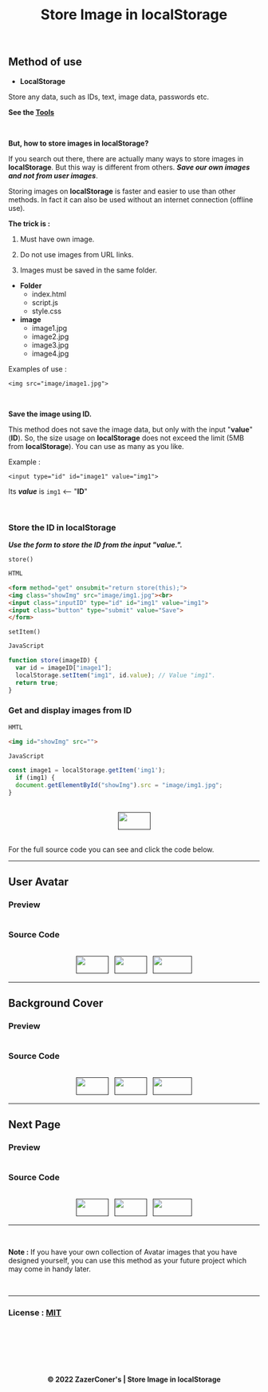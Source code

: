 <h1 align="center">Store Image in localStorage</h1>

<br>

## Method of use

- **LocalStorage**

Store any data, such as IDs, text, image data, passwords etc.

**See the [Tools](https://github.com/ZazerConer/Show-Data-From-localStorage)**

<br>

**But, how to store images in localStorage?**

If you search out there, there are actually many ways to store images in **localStorage**. But this way is different from others. **_Save our own images and not from user images_**.

Storing images on **localStorage** is faster and easier to use than other methods. In fact it can also be used without an internet connection (offline use).

**The trick is :**

1. Must have own image. 

2. Do not use images from URL links. 

3. Images must be saved in the same folder. 

- **Folder**
     - index.html 
     - script.js 
     - style.css 
- **image**
     - image1.jpg 
     - image2.jpg 
     - image3.jpg
     - image4.jpg

Examples of use : 

`<img src="image/image1.jpg">`

<br>

**Save the image using ID.**

This method does not save the image data, but only with the input "**value**" (**ID**). So, the size usage on **localStorage** does not exceed the limit (5MB from **localStorage**). You can use as many as you like.

Example : 

`<input type="id" id="image1" value="img1">` 

Its **_value_** is `img1` <-- "**ID**"

<br>

### Store the ID in localStorage

**_Use the form to store the ID from the input "value."._**

`store()`

```html
HTML

<form method="get" onsubmit="return store(this);">
<img class="showImg" src="image/img1.jpg"><br>
<input class="inputID" type="id" id="img1" value="img1">
<input class="button" type="submit" value="Save">
</form>
```

`setItem()`

```javascript
JavaScript

function store(imageID) {
  var id = imageID["image1"];
  localStorage.setItem("img1", id.value); // Value "img1".
  return true;
}
```

### Get and display images from ID

```html
HMTL

<img id="showImg" src="">
```

```javascript
JavaScript

const image1 = localStorage.getItem('img1');
  if (img1) {
  document.getElementById("showImg").src = "image/img1.jpg";
}
```

<br>

<div align="center">
<a href="">
<img width="65px" height="35px" src="https://img.shields.io/badge/DEMO-slateblue"></a>
</div>

<br>

For the full source code you can see and click the code below.

<hr>

## User Avatar

### Preview

<img src="">

### Source Code

<br>

<div align="center">
<a href="">
<img width="65px" height="35px" src="https://img.shields.io/badge/HTML-orangered"></a>
&nbsp;
<a href="">
<img width="65px" height="35px" src="https://img.shields.io/badge/CSS-dodgerblue"></a>
&nbsp;
<a href="">
<img width="78px" height="35px" src="https://img.shields.io/badge/JavaScript-gold"></a>
</div>

<hr>

## Background Cover

### Preview

<img src="">

### Source Code

<br>

<div align="center">
<a href="">
<img width="65px" height="35px" src="https://img.shields.io/badge/HTML-orangered"></a>
&nbsp;
<a href="">
<img width="65px" height="35px" src="https://img.shields.io/badge/CSS-dodgerblue"></a>
&nbsp;
<a href="">
<img width="78px" height="35px" src="https://img.shields.io/badge/JavaScript-gold"></a>
</div>

<hr>

## Next Page

### Preview

<img src="">

### Source Code

<br>

<div align="center">
<a href="">
<img width="65px" height="35px" src="https://img.shields.io/badge/HTML-orangered"></a>
&nbsp;
<a href="">
<img width="65px" height="35px" src="https://img.shields.io/badge/CSS-dodgerblue"></a>
&nbsp;
<a href="">
<img width="78px" height="35px" src="https://img.shields.io/badge/JavaScript-gold"></a>
</div>

<hr>
<br>

**Note :** If you have your own collection of Avatar images that you have designed yourself, you can use this method as your future project which may come in handy later.

<br>
<hr>

### License : [MIT](https://github.com/ZazerConer/Store-Image-in-localStorage/blob/main/LICENSE)

<br><br><br><br><br>

<div align="center"><strong>© 2022 ZazerConer's | Store Image in localStorage</strong></div>





